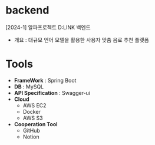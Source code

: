 # backend
[2024-1] 알파프로젝트 D:LINK 백엔드

- 개요 : 대규모 언어 모델을 활용한 사용자 맞춤 음료 추천 플랫폼

# Tools
- **FrameWork** : Spring Boot
- **DB** : MySQL
- **API Specification** : Swagger-ui
- **Cloud**
  - AWS EC2
  - Docker
  - AWS S3
- **Cooperation Tool**
  - GitHub
  - Notion
